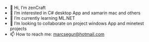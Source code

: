 - 👋 Hi, I’m zenCraft
- 👀 I’m interested in C# desktop App and xamarin mac and others
- 🌱 I’m currently learning ML.NET
- 💞️ I’m looking to collaborate on project windows App and minetest  projects
- 📫 How to reach me: marcsegur@hotmail.com

<!---
zenCraft is a ✨ special ✨ repository because its `README.md` (this file) appears on your GitHub profile.
You can click the Preview link to take a look at your changes.
--->
